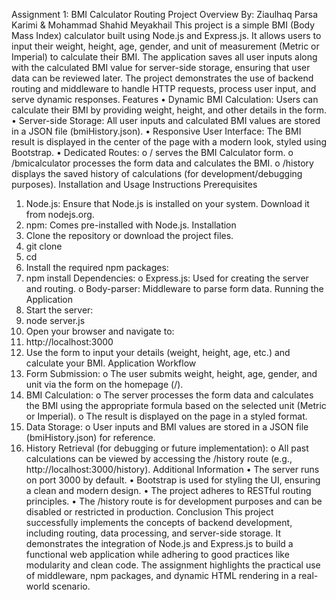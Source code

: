 Assignment 1: BMI Calculator Routing
Project Overview
By: Ziaulhaq Parsa Karimi & Mohammad Shahid Meyakhail
This project is a simple BMI (Body Mass Index) calculator built using Node.js and Express.js. It allows users to input their weight, height, age, gender, and unit of measurement (Metric or Imperial) to calculate their BMI. The application saves all user inputs along with the calculated BMI value for server-side storage, ensuring that user data can be reviewed later.
The project demonstrates the use of backend routing and middleware to handle HTTP requests, process user input, and serve dynamic responses.
Features
•	Dynamic BMI Calculation: Users can calculate their BMI by providing weight, height, and other details in the form.
•	Server-side Storage: All user inputs and calculated BMI values are stored in a JSON file (bmiHistory.json).
•	Responsive User Interface: The BMI result is displayed in the center of the page with a modern look, styled using Bootstrap.
•	Dedicated Routes: 
o	/ serves the BMI Calculator form.
o	/bmicalculator processes the form data and calculates the BMI.
o	/history displays the saved history of calculations (for development/debugging purposes).
Installation and Usage Instructions
Prerequisites
1.	Node.js: Ensure that Node.js is installed on your system. Download it from nodejs.org.
2.	npm: Comes pre-installed with Node.js.
Installation
1.	Clone the repository or download the project files.
2.	git clone <repository-url>
3.	cd <project-folder>
4.	Install the required npm packages:
5.	npm install
Dependencies:
o	Express.js: Used for creating the server and routing.
o	Body-parser: Middleware to parse form data.
Running the Application
1.	Start the server:
2.	node server.js
3.	Open your browser and navigate to:
4.	http://localhost:3000
5.	Use the form to input your details (weight, height, age, etc.) and calculate your BMI.
Application Workflow
1.	Form Submission:
o	The user submits weight, height, age, gender, and unit via the form on the homepage (/).
2.	BMI Calculation:
o	The server processes the form data and calculates the BMI using the appropriate formula based on the selected unit (Metric or Imperial).
o	The result is displayed on the page in a styled format.
3.	Data Storage:
o	User inputs and BMI values are stored in a JSON file (bmiHistory.json) for reference.
4.	History Retrieval (for debugging or future implementation):
o	All past calculations can be viewed by accessing the /history route (e.g., http://localhost:3000/history).
Additional Information
•	The server runs on port 3000 by default.
•	Bootstrap is used for styling the UI, ensuring a clean and modern design.
•	The project adheres to RESTful routing principles.
•	The /history route is for development purposes and can be disabled or restricted in production.
Conclusion
This project successfully implements the concepts of backend development, including routing, data processing, and server-side storage. It demonstrates the integration of Node.js and Express.js to build a functional web application while adhering to good practices like modularity and clean code. The assignment highlights the practical use of middleware, npm packages, and dynamic HTML rendering in a real-world scenario.
